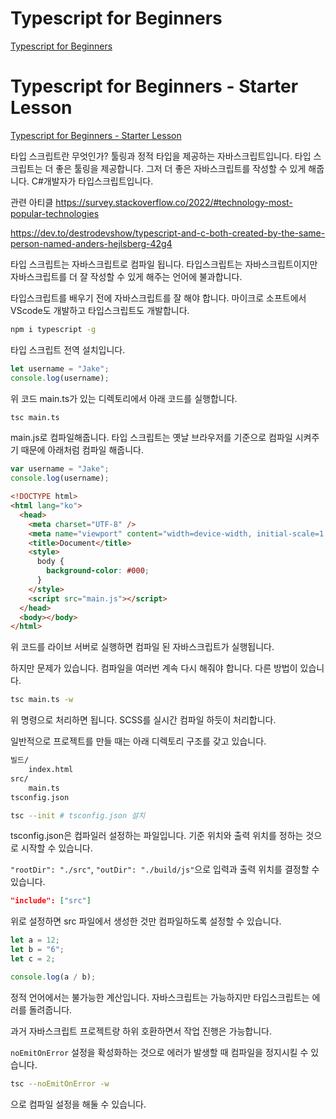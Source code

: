 # Typescript for Beginners

[Typescript for Beginners](https://github.com/gitdagray/typescript-course)

# Typescript for Beginners - Starter Lesson

[Typescript for Beginners - Starter Lesson](https://www.youtube.com/watch?v=MOO5vrtTUTE)

타입 스크립트란 무엇인가? 툴링과 정적 타입을 제공하는 자바스크립트입니다. 타입 스크립트는 더 좋은 툴링을 제공합니다. 그저 더 좋은 자바스크립트를 작성할 수 있게 해줍니다. C#개발자가 타입스크립트입니다.

관련 아티클
https://survey.stackoverflow.co/2022/#technology-most-popular-technologies

https://dev.to/destrodevshow/typescript-and-c-both-created-by-the-same-person-named-anders-hejlsberg-42g4

타입 스크립트는 자바스크립트로 컴파일 됩니다. 타입스크립트는 자바스크립트이지만 자바스크립트를 더 잘 작성할 수 있게 해주는 언어에 불과합니다.

타입스크립트를 배우기 전에 자바스크립트를 잘 해야 합니다. 마이크로 소프트에서 VScode도 개발하고 타입스크립트도 개발합니다.

```sh
npm i typescript -g
```

타입 스크립트 전역 설치입니다.

```ts
let username = "Jake";
console.log(username);
```

위 코드 main.ts가 있는 디렉토리에서 아래 코드를 실행합니다.

```sh
tsc main.ts
```

main.js로 컴파일해줍니다. 타입 스크립트는 옛날 브라우저를 기준으로 컴파일 시켜주기 때문에 아래처럼 컴파일 해줍니다.

```js
var username = "Jake";
console.log(username);
```

```html
<!DOCTYPE html>
<html lang="ko">
  <head>
    <meta charset="UTF-8" />
    <meta name="viewport" content="width=device-width, initial-scale=1.0" />
    <title>Document</title>
    <style>
      body {
        background-color: #000;
      }
    </style>
    <script src="main.js"></script>
  </head>
  <body></body>
</html>
```

위 코드를 라이브 서버로 실행하면 컴파일 된 자바스크립트가 실행됩니다.

하지만 문제가 있습니다. 컴파일을 여러번 계속 다시 해줘야 합니다. 다른 방법이 있습니다.

```sh
tsc main.ts -w
```

위 명령으로 처리하면 됩니다. SCSS를 실시간 컴파일 하듯이 처리합니다.

일반적으로 프로젝트를 만들 때는 아래 디렉토리 구조를 갖고 있습니다.

```txt
빌드/
    index.html
src/
    main.ts
tsconfig.json
```

```sh
tsc --init # tsconfig.json 설치
```

tsconfig.json은 컴파일러 설정하는 파일입니다. 기준 위치와 출력 위치를 정하는 것으로 시작할 수 있습니다.

`"rootDir": "./src"`, `"outDir": "./build/js"`으로 입력과 출력 위치를 결정할 수 있습니다.

```json
"include": ["src"]
```

위로 설정하면 src 파일에서 생성한 것만 컴파일하도록 설정할 수 있습니다.

```ts
let a = 12;
let b = "6";
let c = 2;

console.log(a / b);
```

정적 언어에서는 불가능한 계산입니다. 자바스크립트는 가능하지만 타입스크립트는 에러를 돌려줍니다.

과거 자바스크립트 프로젝트랑 하위 호환하면서 작업 진행은 가능합니다.

`noEmitOnError` 설정을 확성화하는 것으로 에러가 발생할 때 컴파일을 정지시킬 수 있습니다.

```sh
tsc --noEmitOnError -w
```

으로 컴파일 설정을 해둘 수 있습니다.
